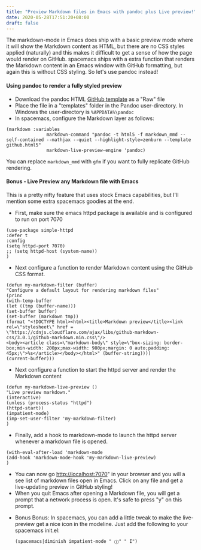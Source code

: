 ```yaml
---
title: "Preview Markdown files in Emacs with pandoc plus Live preview!"
date: 2020-05-28T17:51:20+08:00
draft: false
---
```

The markdown-mode in Emacs does ship with a basic preview mode where it will show the Markdown content as HTML, but there are no CSS styles applied (naturally) and this makes it difficult to get a sense of how the page would render on GitHub. spacemacs ships with a extra function that renders the Markdown content in an Emacs window with GitHub formatting, but again this is without CSS styling. So let's use pandoc instead!


#### Using pandoc to render a fully styled preview
* Download the pandoc HTML [GitHub template](https://github.com/tajmone/pandoc-goodies/blob/master/templates/html5/github/GitHub.html5) as a "Raw" file
* Place the file in a "templates" folder in the Pandoc user-directory. In Windows the user-directory is ```%APPDATA%\pandoc```
* In spacemacs, configure the Markdown layer as follows:
```elisp
(markdown :variables
               markdown-command "pandoc -t html5 -f markdown_mmd --self-contained --mathjax --quiet --highlight-style=zenburn --template github.html5"
               markdown-live-preview-engine 'pandoc)
```
   You can replace ```markdown_mmd``` with ```gfm``` if you want to fully replicate GitHub rendering.


#### Bonus - Live Preview any Markdown file with Emacs
This is a pretty nifty feature that uses stock Emacs capabilities, but I'll mention some extra spacemacs goodies at the end.
* First, make sure the emacs httpd package is available and is configured to run on port 7070
```elisp
(use-package simple-httpd
:defer t
:config
(setq httpd-port 7070)
;; (setq httpd-host (system-name))
)
```
* Next configure a function to render Markdown content using the GitHub CSS format.
```elisp
(defun my-markdown-filter (buffer)
"Configure a default layout for rendering markdown files"
(princ
(with-temp-buffer
(let ((tmp (buffer-name)))
(set-buffer buffer)
(set-buffer (markdown tmp))
(format "<!DOCTYPE html><html><title>Markdown preview</title><link rel=\"stylesheet\" href = \"https://cdnjs.cloudflare.com/ajax/libs/github-markdown-css/3.0.1/github-markdown.min.css\"/>
<body><article class=\"markdown-body\" style=\"box-sizing: border-box;min-width: 200px;max-width: 980px;margin: 0 auto;padding: 45px;\">%s</article></body></html>" (buffer-string))))
(current-buffer)))

```
* Next configure a function to start the httpd server and render the Markdown content
```elisp
(defun my-markdown-live-preview ()
"Live preview markdown."
(interactive)
(unless (process-status "httpd")
(httpd-start))
(impatient-mode)
(imp-set-user-filter 'my-markdown-filter)
)
```
* Finally, add a hook to markdown-mode to launch the httpd server whenever a markdown file is opened.
```elisp
(with-eval-after-load 'markdown-mode
(add-hook 'markdown-mode-hook 'my-markdown-live-preview)
)
```
   - You can now go <http://localhost:7070>" in your browser and you will a see list of markdown files open in Emacs. Click on any file and get a live-updating preview in GitHub styling!
   - When you quit Emacs after opening a Markdown file, you will get a prompt that a network process is open. It's safe to press "y" on this prompt.
* Bonus Bonus: In spacemacs, you can add a little tweak to make the live-preview get a nice icon in the modeline. Just add the following to your spacemacs init.el:
   ```elisp
   (spacemacs|diminish impatient-mode " Ⓘ" " I")
   ```
